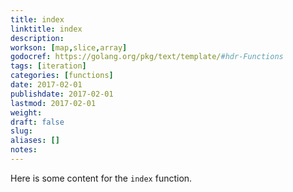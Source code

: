 ```yaml
---
title: index
linktitle: index
description:
workson: [map,slice,array]
godocref: https://golang.org/pkg/text/template/#hdr-Functions
tags: [iteration]
categories: [functions]
date: 2017-02-01
publishdate: 2017-02-01
lastmod: 2017-02-01
weight:
draft: false
slug:
aliases: []
notes:
---
```


Here is some content for the `index` function.
